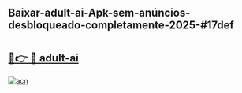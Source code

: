## Baixar-adult-ai-Apk-sem-anúncios-desbloqueado-completamente-2025-#17def

# <h2><a href="https://ainizakaria.my?title=adult-ai&ref=20M">🔗👉 🔴 adult-ai</a></h2>

[![acn](https://github.com/user-attachments/assets/0f9c940e-d8b0-45ae-aac7-cd30a18b3e1c)](https://ainizakaria.my?title=adult-ai&ref=20M)

